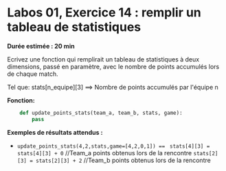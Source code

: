 # Labos 01, Exercice 14 : remplir un tableau de statistiques

**Durée estimée : 20 min**

Ecrivez une fonction qui remplirait un tableau de statistiques à deux dimensions, passé en paramètre, 
avec le nombre de points accumulés lors de chaque match.        

Tel que:
	stats[n_equipe][3] ==> Nombre de points accumulés par l'équipe n

**Fonction:**
```python
	def update_points_stats(team_a, team_b, stats, game):
		pass
```
**Exemples de résultats attendus :**

- `update_points_stats(4,2,stats,game=[4,2,0,1]) == `
		`stats[4][3] = stats[4][3] + 0`	
        //Team_a points obtenus lors de la rencontre 
		`stats[2][3] = stats[2][3] + 2`	
        //Team_b points obtenus lors de la rencontre 
